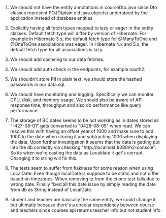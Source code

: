 1. We should not have the entity annotations in courseDto.java since Dto classes represent POJO(plain old java objects) understood by the application instead of database entities 

2. Explicitly having all fetch types mapped to lazy or eager in the entity classes. Default fetch type will differ by version of Hibernate. For example in Hibernate 3.x, the default fetch type for @ManyToOne and @OneToOne associations was eager. In Hibernate 4.x and 5.x, the default fetch type for all associations is lazy.

3. We should add cacheing to our data fetches.

4. We should add auth check in the endpoints, for example oauth2. 

4. We shouldn't store PII in plain text, we should store the hashed passwords in our data.sql. 

5. We should have monitoring and logging. Specifically we can monitor CPU, disk, and memory usage. We should also be aware of API response time, throughput and also db performance like query performance. 

6. The storage of BC dates seems to be not working as in dates stored as "-427-08-01" gets converted to "0428-08-05" when read. We can resolve this with having an offset year of 1000 and make sure to add 1000 to the date when storing it and subtracting 1000 when displaying the data. Upon further investigation it seems that the data is getting put into the db correctly via checking "http://localhost:8080/h2-console". So its when we're casting the data as Localdate it get's corrupt. Changing it to string will fix this.

7. The tests seem to suffer from flakiness for some reason when using LocalDate. Even though localDate is suppose to be static and not differ based on timezones. When removing tz from the ci one test fails due to wrong date. Finally fixed all this date issue by simply reading the date from db as String instead of LocalDate.

8. student and teacher are basically the same entity, we could change it, but ultimatly because there's a circular dependency between course and teachers since courses api returns teacher info but not student info

